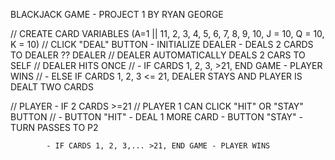 BLACKJACK GAME - PROJECT 1 BY RYAN GEORGE

// CREATE CARD VARIABLES (A=1 || 11, 2, 3, 4, 5, 6, 7, 8, 9, 10, J = 10, Q = 10, K = 10)
// CLICK "DEAL" BUTTON  - INITIALIZE DEALER - DEALS 2 CARDS TO DEALER
?? DEALER 
// DEALER AUTOMATICALLY DEALS 2 CARS TO SELF
// DEALER HITS ONCE
// - IF CARDS 1, 2, 3, >21, END GAME - PLAYER WINS
// - ELSE IF CARDS 1, 2, 3 <= 21, DEALER STAYS AND PLAYER IS DEALT TWO CARDS

// PLAYER - IF 2 CARDS >=21
//      PLAYER 1 CAN CLICK "HIT" OR "STAY" BUTTON
//          - BUTTON "HIT" - DEAL 1 MORE CARD
            - BUTTON "STAY" - TURN PASSES TO P2

            - IF CARDS 1, 2, 3,... >21, END GAME - PLAYER WINS
